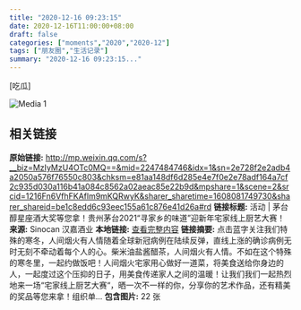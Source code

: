```yaml
---
title: "2020-12-16 09:23:15"
date: 2020-12-16T11:00:00+08:00
draft: false
categories: ["moments","2020","2020-12"]
tags: ["朋友圈","生活记录"]
summary: "2020-12-16 09:23:15..."
---
```


[吃瓜]

![Media 1](/Moments/photos/2020-12-16/202012160923150.jpg)

## 相关链接

**原始链接:** http://mp.weixin.qq.com/s?__biz=MzIyMzU4OTc0MQ==&mid=2247484746&idx=1&sn=2e728f2e2adb4a2050a576f76550c803&chksm=e81aa148df6d285e4e7f0e2e78adf164a7cf2c935d030a116b41a084c8562a02aeac85e22b9d&mpshare=1&scene=2&srcid=1216Fn6VfhFKAflm9mKQRwyK&sharer_sharetime=1608081749730&sharer_shareid=be1c8edd6c93eec155a61c876e41d26a#rd
**链接标题:** 活动 | 茅台醇星座酒大奖等您拿！贵州茅台2021“寻家乡的味道”迎新年宅家线上厨艺大赛！
**来源:** Sinocan 汉嘉酒业
**本地链接:** [查看完整内容](/link_content/2020/12/2020-12-16-1/link_content/)
**链接摘要:** 点击蓝字关注我们特殊的寒冬，人间烟火有人情随着全球新冠病例在陆续反弹，直线上涨的确诊病例无时无刻不牵动着每个人的心。柴米油盐酱醋茶，人间烟火有人情。不如在这个特殊的寒冬里，一起约做饭吧！人间烟火宅家用心做好一道菜，将美食送给你身边的人，一起度过这个压抑的日子，用美食传递家人之间的温暖！让我们我们一起热烈地来一场“宅家线上厨艺大赛“，晒一次不一样的你，分享你的艺术作品，还有精美的奖品等您来拿！组织单...
**包含图片:** 22 张

